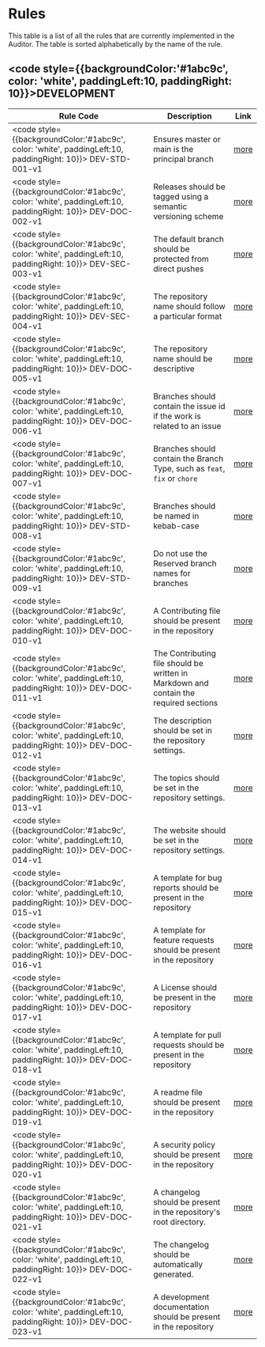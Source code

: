 # Rules

This table is a list of all the rules that are currently implemented in the Auditor. The table is sorted alphabetically by the name of the rule.

## <code style={{backgroundColor:'#1abc9c', color: 'white', paddingLeft:10, paddingRight: 10}}>DEVELOPMENT</code>
 
| Rule Code                                                                                                           | Description                                                                           | Link                                                       |
|---------------------------------------------------------------------------------------------------------------------|---------------------------------------------------------------------------------------|------------------------------------------------------------|
| <code style={{backgroundColor:'#1abc9c', color: 'white', paddingLeft:10, paddingRight: 10}}> DEV-STD-001-v1 </code> | Ensures master or main is the principal branch                                        | [more](/development/trunk-based-development)               |
| <code style={{backgroundColor:'#1abc9c', color: 'white', paddingLeft:10, paddingRight: 10}}> DEV-DOC-002-v1 </code> | Releases should be tagged using a semantic versioning scheme                          | [more](/development/trunk-based-development)               |
| <code style={{backgroundColor:'#1abc9c', color: 'white', paddingLeft:10, paddingRight: 10}}> DEV-SEC-003-v1 </code> | The default branch should be protected from direct pushes                             | [more](/development/trunk-based-development)               |
| <code style={{backgroundColor:'#1abc9c', color: 'white', paddingLeft:10, paddingRight: 10}}> DEV-SEC-004-v1 </code> | The repository name should follow a particular format                                 | [more](/development/repository-naming-convention)          |
| <code style={{backgroundColor:'#1abc9c', color: 'white', paddingLeft:10, paddingRight: 10}}> DEV-DOC-005-v1 </code> | The repository name should be descriptive                                             | [more](/development/repository-naming-convention)          |
| <code style={{backgroundColor:'#1abc9c', color: 'white', paddingLeft:10, paddingRight: 10}}> DEV-DOC-006-v1 </code> | Branches should contain the issue id if the work is related to an issue               | [more](/development/branch-naming-convention)              |
| <code style={{backgroundColor:'#1abc9c', color: 'white', paddingLeft:10, paddingRight: 10}}> DEV-DOC-007-v1 </code> | Branches should contain the Branch Type, such as `feat`, `fix` or `chore`             | [more](/development/branch-naming-convention)              |
| <code style={{backgroundColor:'#1abc9c', color: 'white', paddingLeft:10, paddingRight: 10}}> DEV-STD-008-v1 </code> | Branches should be named in kebab-case                                                | [more](/development/branch-naming-convention)              |
| <code style={{backgroundColor:'#1abc9c', color: 'white', paddingLeft:10, paddingRight: 10}}> DEV-STD-009-v1 </code> | Do not use the Reserved branch names for branches                                     | [more](/development/branch-naming-convention)              |
| <code style={{backgroundColor:'#1abc9c', color: 'white', paddingLeft:10, paddingRight: 10}}> DEV-DOC-010-v1 </code> | A Contributing file should be present in the repository                               | [more](/development/community-standards/contributing)      |
| <code style={{backgroundColor:'#1abc9c', color: 'white', paddingLeft:10, paddingRight: 10}}> DEV-DOC-011-v1 </code> | The Contributing file should be written in Markdown and contain the required sections | [more](/development/community-standards/contributing)      |
| <code style={{backgroundColor:'#1abc9c', color: 'white', paddingLeft:10, paddingRight: 10}}> DEV-DOC-012-v1 </code> | The description should be set in the repository settings.                             | [more](/development/community-standards/github-settings)   |
| <code style={{backgroundColor:'#1abc9c', color: 'white', paddingLeft:10, paddingRight: 10}}> DEV-DOC-013-v1 </code> | The topics should be set in the repository settings.                                  | [more](/development/community-standards/github-settings)   |
| <code style={{backgroundColor:'#1abc9c', color: 'white', paddingLeft:10, paddingRight: 10}}> DEV-DOC-014-v1 </code> | The website should be set in the repository settings.                                 | [more](/development/community-standards/github-settings)   |
| <code style={{backgroundColor:'#1abc9c', color: 'white', paddingLeft:10, paddingRight: 10}}> DEV-DOC-015-v1 </code> | A template for bug reports should be present in the repository                        | [more](/development/community-standards/issue-templates)   |
| <code style={{backgroundColor:'#1abc9c', color: 'white', paddingLeft:10, paddingRight: 10}}> DEV-DOC-016-v1 </code> | A template for feature requests should be present in the repository                   | [more](/development/community-standards/issue-templates)   |
| <code style={{backgroundColor:'#1abc9c', color: 'white', paddingLeft:10, paddingRight: 10}}> DEV-DOC-017-v1 </code> | A License should be present in the repository                                         | [more](/development/community-standards/license)           |
| <code style={{backgroundColor:'#1abc9c', color: 'white', paddingLeft:10, paddingRight: 10}}> DEV-DOC-018-v1 </code> | A template for pull requests should be present in the repository                      | [more](/development/community-standards/pr-templates)      |
| <code style={{backgroundColor:'#1abc9c', color: 'white', paddingLeft:10, paddingRight: 10}}> DEV-DOC-019-v1 </code> | A readme file should be present in the repository                                     | [more](/development/community-standards/readme-docs)       |
| <code style={{backgroundColor:'#1abc9c', color: 'white', paddingLeft:10, paddingRight: 10}}> DEV-DOC-020-v1 </code> | A security policy should be present in the repository                                 | [more](/development/community-standards/security-policy)   |
| <code style={{backgroundColor:'#1abc9c', color: 'white', paddingLeft:10, paddingRight: 10}}> DEV-DOC-021-v1 </code> | A changelog should be present in the repository's root directory.                     | [more](/development/changelog)                             |
| <code style={{backgroundColor:'#1abc9c', color: 'white', paddingLeft:10, paddingRight: 10}}> DEV-DOC-022-v1 </code> | The changelog should be automatically generated.                                      | [more](/development/changelog)                             |
| <code style={{backgroundColor:'#1abc9c', color: 'white', paddingLeft:10, paddingRight: 10}}> DEV-DOC-023-v1 </code> | A development documentation should be present in the repository                       | [more](/development/development-policy)                    |
